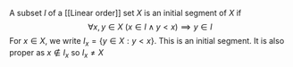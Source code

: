 A subset $I$ of a [[Linear order]] set $X$ is an initial segment of $X$ if
$$
\forall x,y\in X\ (x\in I\land y<x)\implies y\in I
$$
For $x\in X$, we write $I_{x}=\{ y\in X:y<x \}$.
This is an initial segment.
It is also proper as $x\not\in I_{x}$ so $I_{x}\neq X$

